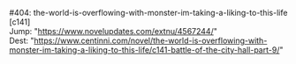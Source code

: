 #404: the-world-is-overflowing-with-monster-im-taking-a-liking-to-this-life [c141] <br/>
Jump: "https://www.novelupdates.com/extnu/4567244/" <br/>
Dest: "https://www.centinni.com/novel/the-world-is-overflowing-with-monster-im-taking-a-liking-to-this-life/c141-battle-of-the-city-hall-part-9/"